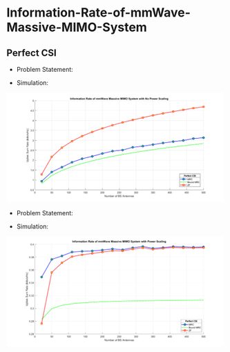 # Information-Rate-of-mmWave-Massive-MIMO-System
## Perfect CSI 

- Problem Statement:

- Simulation:


![Info_Rate_Perfect_CSI_No_Power_scaling](Info_Rate_Perfect_CSI_No_Power_scaling.png)


- Problem Statement:

- Simulation:


![Info_Rate_Perfect_CSI_Power_scaling](Info_Rate_Perfect_CSI_Power_scaling.png)
